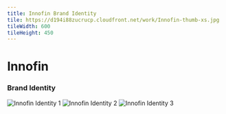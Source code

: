 ```yaml
---
title: Innofin Brand Identity
tile: https://d194i88zucrucp.cloudfront.net/work/Innofin-thumb-xs.jpg
tileWidth: 600
tileHeight: 450
---
```


# Innofin
### Brand Identity
![Innofin Identity 1](https://d194i88zucrucp.cloudfront.net/work/InnofinIdentity1-lg.jpg)
![Innofin Identity 2](https://d194i88zucrucp.cloudfront.net/work/InnofinIdentity2-lg.jpg)
![Innofin Identity 3](https://d194i88zucrucp.cloudfront.net/work/InnofinIdentity3-lg.jpg)
